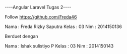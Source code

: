 
----Angular Laravel Tugas 2----

Follow https://github.com/Freda46

Nama : Freda Rizky Saputra 
Kelas : 03 
Nim : 2014150136

Berduet dengan

Nama : Ishak sulistiyo P 
Kelas : 03 
Nim : 2014150143